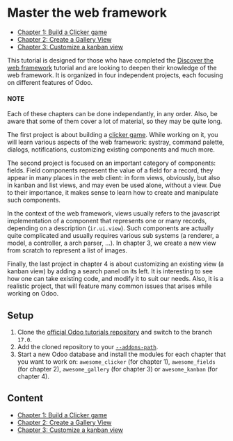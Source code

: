 # Master the web framework

* [Chapter 1: Build a Clicker game](01_build_clicker_game.md)
* [Chapter 2: Create a Gallery View](02_create_gallery_view.md)
* [Chapter 3: Customize a kanban view](03_customize_kanban_view.md)

This tutorial is designed for those who have completed the [Discover the web framework](../discover_js_framework/) tutorial and
are looking to deepen their knowledge of the web framework. It is organized in four independent
projects, each focusing on different features of Odoo.

#### NOTE
Each of these chapters can be done independantly, in any order. Also, be aware that some of them
cover a lot of material, so they may be quite long.

The first project is about building a [clicker game](https://en.wikipedia.org/wiki/Incremental_game).
While working on it, you will learn various aspects of the web framework: systray, command palette,
dialogs, notifications, customizing existing components and much more.

The second project is focused on an important category of components: fields. Field components
represent the value of a field for a record, they appear in many places in the web client: in form
views, obviously, but also in kanban and list views, and may even be used alone, without a view.
Due to their importance, it makes sense to learn how to create and manipulate such components.

In the context of the web framework, views usually refers to the javascript implementation of a
component that represents one or many records, depending on a description (`ir.ui.view`). Such
components are actually quite complicated and usually requires various sub systems (a renderer,
a model, a controller, a arch parser, ...). In chapter 3, we create a new view from scratch to
represent a list of images.

Finally, the last project in chapter 4 is about customizing an existing view (a kanban view) by
adding a search panel on its left. It is interesting to see how one can take existing code, and
modify it to suit our needs. Also, it is a realistic project, that will feature many common issues
that arises while working on Odoo.

<a id="tutorials-master-odoo-web-framework-setup"></a>

## Setup

1. Clone the [official Odoo tutorials repository](https://github.com/odoo/tutorials) and switch to
   the branch `17.0`.
2. Add the cloned repository to your [`--addons-path`](../../reference/cli.md#cmdoption-odoo-bin-addons-path).
3. Start a new Odoo database and install the modules for each chapter that you want to work on:
   `awesome_clicker` (for chapter 1), `awesome_fields` (for chapter 2), `awesome_gallery` (for chapter 3) or `awesome_kanban` (for chapter 4).

## Content

- [Chapter 1: Build a Clicker game](01_build_clicker_game.md)
- [Chapter 2: Create a Gallery View](02_create_gallery_view.md)
- [Chapter 3: Customize a kanban view](03_customize_kanban_view.md)
